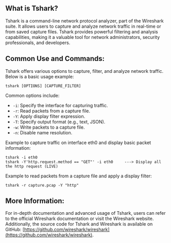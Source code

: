 ## What is Tshark?

Tshark is a command-line network protocol analyzer, part of the Wireshark suite. It allows users to capture and analyze network traffic in real-time or from saved capture files. Tshark provides powerful filtering and analysis capabilities, making it a valuable tool for network administrators, security professionals, and developers.

## Common Use and Commands:

Tshark offers various options to capture, filter, and analyze network traffic. Below is a basic usage example:

```Terminal
tshark [OPTIONS] [CAPTURE_FILTER]
```

Common options include:
- `-i`: Specify the interface for capturing traffic.
- `-r`: Read packets from a capture file.
- `-Y`: Apply display filter expression.
- `-T`: Specify output format (e.g., text, JSON).
- `-w`: Write packets to a capture file.
- `-n`: Disable name resolution.

Example to capture traffic on interface eth0 and display basic packet information:
```Terminal
tshark -i eth0
tshark -Y'http.request.method == "GET"' -i eth0     ---> Display all the http request (LIVE)
```

Example to read packets from a capture file and apply a display filter:
```Terminal
tshark -r capture.pcap -Y "http"
```

## More Information:

For in-depth documentation and advanced usage of Tshark, users can refer to the official Wireshark documentation or visit the Wireshark website. Additionally, the source code for Tshark and Wireshark is available on GitHub: [https://github.com/wireshark/wireshark](https://github.com/wireshark/wireshark).